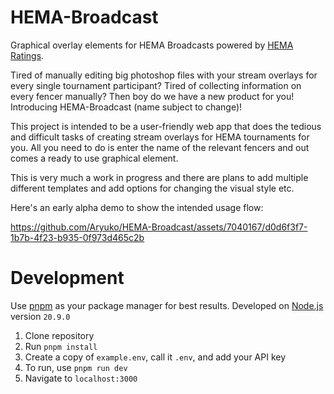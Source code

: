# HEMA-Broadcast
Graphical overlay elements for HEMA Broadcasts powered by [HEMA Ratings](https://hemaratings.com/). 

Tired of manually editing big photoshop files with your stream overlays for every single tournament participant? Tired of collecting information on every fencer manually? Then boy do we have a new product for you! Introducing HEMA-Broadcast (name subject to change)! 

This project is intended to be a user-friendly web app that does the tedious and difficult tasks of creating stream overlays for HEMA tournaments for you. All you need to do is enter the name of the relevant fencers and out comes a ready to use graphical element. 

This is very much a work in progress and there are plans to add multiple different templates and add options for changing the visual style etc.

Here's an early alpha demo to show the intended usage flow:

https://github.com/Aryuko/HEMA-Broadcast/assets/7040167/d0d6f3f7-1b7b-4f23-b935-0f973d465c2b

# Development
Use [pnpm](https://pnpm.io/) as your package manager for best results. Developed on [Node.js](https://nodejs.org/) version `20.9.0`

1. Clone repository
2. Run `pnpm install`
3. Create a copy of `example.env`, call it `.env`, and add your API key
4. To run, use `pnpm run dev`
5. Navigate to `localhost:3000`

